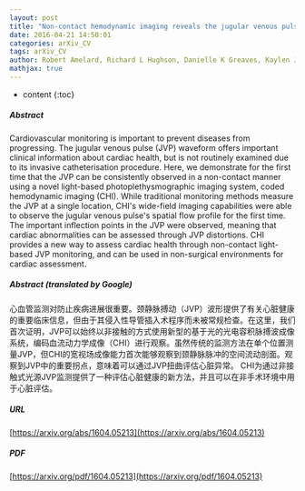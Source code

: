 ```yaml
---
layout: post
title: "Non-contact hemodynamic imaging reveals the jugular venous pulse waveform"
date: 2016-04-21 14:50:01
categories: arXiv_CV
tags: arXiv_CV
author: Robert Amelard, Richard L Hughson, Danielle K Greaves, Kaylen J Pfisterer, Jason Leung, David A Clausi, Alexander Wong
mathjax: true
---
```


* content
{:toc}

##### Abstract
Cardiovascular monitoring is important to prevent diseases from progressing. The jugular venous pulse (JVP) waveform offers important clinical information about cardiac health, but is not routinely examined due to its invasive catheterisation procedure. Here, we demonstrate for the first time that the JVP can be consistently observed in a non-contact manner using a novel light-based photoplethysmographic imaging system, coded hemodynamic imaging (CHI). While traditional monitoring methods measure the JVP at a single location, CHI's wide-field imaging capabilities were able to observe the jugular venous pulse's spatial flow profile for the first time. The important inflection points in the JVP were observed, meaning that cardiac abnormalities can be assessed through JVP distortions. CHI provides a new way to assess cardiac health through non-contact light-based JVP monitoring, and can be used in non-surgical environments for cardiac assessment.

##### Abstract (translated by Google)
心血管监测对防止疾病进展很重要。颈静脉搏动（JVP）波形提供了有关心脏健康的重要临床信息，但由于其侵入性导管插入术程序而未被常规检查。在这里，我们首次证明，JVP可以始终以非接触的方式使用新型的基于光的光电容积脉搏波成像系统，编码血流动力学成像（CHI）进行观察。虽然传统的监测方法在单个位置测量JVP，但CHI的宽视场成像能力首次能够观察到颈静脉脉冲的空间流动剖面。观察到JVP中的重要拐点，意味着可以通过JVP扭曲评估心脏异常。 CHI为通过非接触式光源JVP监测提供了一种评估心脏健康的新方法，并且可以在非手术环境中用于心脏评估。

##### URL
[https://arxiv.org/abs/1604.05213](https://arxiv.org/abs/1604.05213)

##### PDF
[https://arxiv.org/pdf/1604.05213](https://arxiv.org/pdf/1604.05213)

